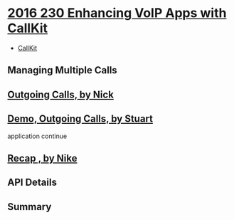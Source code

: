 
# [2016 230 Enhancing VoIP Apps with CallKit](https://developer.apple.com/videos/play/wwdc2016/230/)


* [CallKit](https://developer.apple.com/reference/callkit)




## Managing Multiple Calls


## [Outgoing Calls, by Nick](https://developer.apple.com/videos/play/wwdc2016/230/?time=1116)


## [Demo, Outgoing Calls, by Stuart ](https://developer.apple.com/videos/play/wwdc2016/230/?time=1231)


application continue

## [Recap , by Nike](https://developer.apple.com/videos/play/wwdc2016/230/?time=1654)

## API Details



## Summary
